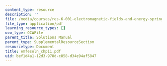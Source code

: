 ```yaml
---
content_type: resource
description: ''
file: /media/courses/res-6-001-electromagnetic-fields-and-energy-spring-2008/bef1d4a112d3978dc858d34e94af5847_emfesoln_chp11.pdf
file_type: application/pdf
learning_resource_types: []
ocw_type: OCWFile
parent_title: Solutions Manual
parent_type: SupplementalResourceSection
resourcetype: Document
title: emfesoln_chp11.pdf
uid: bef1d4a1-12d3-978d-c858-d34e94af5847
---
```

